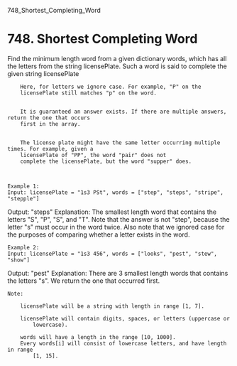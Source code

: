 748_Shortest_Completing_Word
# 748. Shortest Completing Word

Find the minimum length word from a given dictionary words, which has all the
        letters from the string licensePlate. Such a word is said to complete
        the given string licensePlate
    
    
        Here, for letters we ignore case. For example, "P" on the
        licensePlate still matches "p" on the word.
    
    
        It is guaranteed an answer exists. If there are multiple answers, return the one that occurs
        first in the array.
    
    
        The license plate might have the same letter occurring multiple times. For example, given a
        licensePlate of "PP", the word "pair" does not
        complete the licensePlate, but the word "supper" does.
    
    

    Example 1:
    Input: licensePlate = "1s3 PSt", words = ["step", "steps", "stripe", "stepple"]
Output: "steps"
Explanation: The smallest length word that contains the letters "S", "P", "S", and "T".
Note that the answer is not "step", because the letter "s" must occur in the word twice.
Also note that we ignored case for the purposes of comparing whether a letter exists in the word.

    

    Example 2:
    Input: licensePlate = "1s3 456", words = ["looks", "pest", "stew", "show"]
Output: "pest"
Explanation: There are 3 smallest length words that contains the letters "s".
We return the one that occurred first.

    

    Note:
    
        licensePlate will be a string with length in range [1, 7].
        
        licensePlate will contain digits, spaces, or letters (uppercase or
            lowercase).
        
        words will have a length in the range [10, 1000].
        Every words[i] will consist of lowercase letters, and have length in range
            [1, 15].